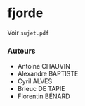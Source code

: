 fjorde
======

Voir `sujet.pdf`

### Auteurs

* Antoine CHAUVIN
* Alexandre BAPTISTE
* Cyril ALVES
* Brieuc DE TAPIE
* Florentin BÉNARD
